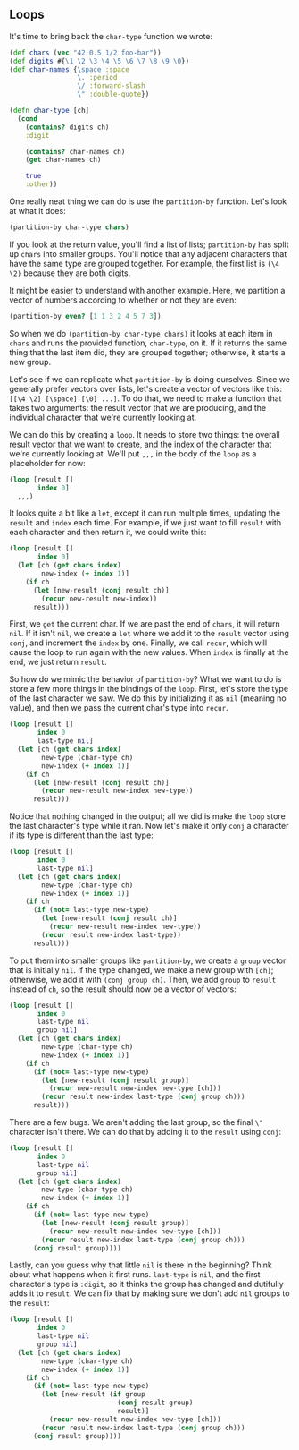 ## Loops

It's time to bring back the `char-type` function we wrote:

```clojure
(def chars (vec "42 0.5 1/2 foo-bar"))
(def digits #{\1 \2 \3 \4 \5 \6 \7 \8 \9 \0})
(def char-names {\space :space
                 \. :period
                 \/ :forward-slash
                 \" :double-quote})

(defn char-type [ch]
  (cond
    (contains? digits ch)
    :digit

    (contains? char-names ch)
    (get char-names ch)

    true
    :other))
```

One really neat thing we can do is use the `partition-by` function. Let's look at what it does:

```clojure
(partition-by char-type chars)
```

If you look at the return value, you'll find a list of lists; `partition-by` has split up `chars` into smaller groups. You'll notice that any adjacent characters that have the same type are grouped together. For example, the first list is `(\4 \2)` because they are both digits.

It might be easier to understand with another example. Here, we partition a vector of numbers according to whether or not they are even:

```clojure
(partition-by even? [1 1 3 2 4 5 7 3])
```

So when we do `(partition-by char-type chars)` it looks at each item in `chars` and runs the provided function, `char-type`, on it. If it returns the same thing that the last item did, they are grouped together; otherwise, it starts a new group.

Let's see if we can replicate what `partition-by` is doing ourselves. Since we generally prefer vectors over lists, let's create a vector of vectors like this: `[[\4 \2] [\space] [\0] ...]`. To do that, we need to make a function that takes two arguments: the result vector that we are producing, and the individual character that we're currently looking at.

We can do this by creating a `loop`. It needs to store two things: the overall result vector that we want to create, and the index of the character that we're currently looking at. We'll put `,,,` in the body of the `loop` as a placeholder for now:

```clojure
(loop [result []
       index 0]
  ,,,)
```

It looks quite a bit like a `let`, except it can run multiple times, updating the `result` and `index` each time. For example, if we just want to fill `result` with each character and then return it, we could write this:

```clojure
(loop [result []
       index 0]
  (let [ch (get chars index)
        new-index (+ index 1)]
    (if ch
      (let [new-result (conj result ch)]
        (recur new-result new-index))
      result)))
```

First, we `get` the current char. If we are past the end of `chars`, it will return `nil`. If it isn't `nil`, we create a `let` where we add it to the `result` vector using `conj`, and increment the `index` by one. Finally, we call `recur`, which will cause the loop to run again with the new values. When `index` is finally at the end, we just return `result`.

So how do we mimic the behavior of `partition-by`? What we want to do is store a few more things in the bindings of the `loop`. First, let's store the type of the last character we saw. We do this by initializing it as `nil` (meaning no value), and then we pass the current char's type into `recur`.

```clojure
(loop [result []
       index 0
       last-type nil]
  (let [ch (get chars index)
        new-type (char-type ch)
        new-index (+ index 1)]
    (if ch
      (let [new-result (conj result ch)]
        (recur new-result new-index new-type))
      result)))
```

Notice that nothing changed in the output; all we did is make the `loop` store the last character's type while it ran. Now let's make it only `conj` a character if its type is different than the last type:

```clojure
(loop [result []
       index 0
       last-type nil]
  (let [ch (get chars index)
        new-type (char-type ch)
        new-index (+ index 1)]
    (if ch
      (if (not= last-type new-type)
        (let [new-result (conj result ch)]
          (recur new-result new-index new-type))
        (recur result new-index last-type))
      result)))
```

To put them into smaller groups like `partition-by`, we create a `group` vector that is initially `nil`. If the type changed, we make a new group with `[ch]`; otherwise, we add it with `(conj group ch)`. Then, we add `group` to `result` instead of `ch`, so the result should now be a vector of vectors:

```clojure
(loop [result []
       index 0
       last-type nil
       group nil]
  (let [ch (get chars index)
        new-type (char-type ch)
        new-index (+ index 1)]
    (if ch
      (if (not= last-type new-type)
        (let [new-result (conj result group)]
          (recur new-result new-index new-type [ch]))
        (recur result new-index last-type (conj group ch)))
      result)))
```

There are a few bugs. We aren't adding the last group, so the final `\"` character isn't there. We can do that by adding it to the `result` using `conj`:

```clojure
(loop [result []
       index 0
       last-type nil
       group nil]
  (let [ch (get chars index)
        new-type (char-type ch)
        new-index (+ index 1)]
    (if ch
      (if (not= last-type new-type)
        (let [new-result (conj result group)]
          (recur new-result new-index new-type [ch]))
        (recur result new-index last-type (conj group ch)))
      (conj result group))))
```

Lastly, can you guess why that little `nil` is there in the beginning? Think about what happens when it first runs. `last-type` is `nil`, and the first character's type is `:digit`, so it thinks the group has changed and dutifully adds it to `result`. We can fix that by making sure we don't add `nil` groups to the `result`:

```clojure
(loop [result []
       index 0
       last-type nil
       group nil]
  (let [ch (get chars index)
        new-type (char-type ch)
        new-index (+ index 1)]
    (if ch
      (if (not= last-type new-type)
        (let [new-result (if group
                           (conj result group)
                           result)]
          (recur new-result new-index new-type [ch]))
        (recur result new-index last-type (conj group ch)))
      (conj result group))))
```
